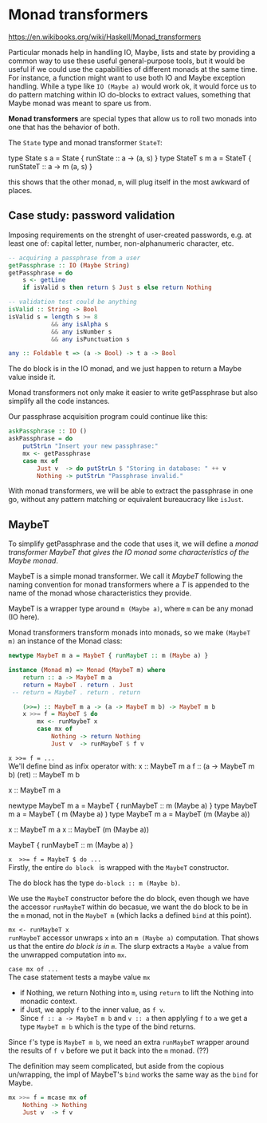 # Monad transformers

https://en.wikibooks.org/wiki/Haskell/Monad_transformers

Particular monads help in handling IO, Maybe, lists and state by providing a common way to use these useful general-purpose tools, but it would be useful if we could use the capabilities of different monads at the same time. For instance, a function might want to use both IO and Maybe exception handling. While a type like `IO (Maybe a)` would work ok, it would force us to do pattern matching within IO do-blocks to extract values, something that Maybe monad was meant to spare us from.

**Monad transformers** are special types that allow us to roll two monads into one that has the behavior of both.

The `State` type and monad transformer `StateT`:

type State  s   a = State  { runState  :: a ->   (a, s) }
type StateT s m a = StateT { runStateT :: a -> m (a, s) }

this shows that the other monad, `m`, will plug itself in the most awkward of places.


## Case study: password validation

Imposing requirements on the strenght of user-created passwords, e.g. at least one of: capital letter, number, non-alphanumeric character, etc.

```hs
-- acquiring a passphrase from a user
getPassphrase :: IO (Maybe String)
getPassphrase = do
    s <- getLine
    if isValid s then return $ Just s else return Nothing

-- validation test could be anything
isValid :: String -> Bool
isValid s = length s >= 8
            && any isAlpha s
            && any isNumber s
            && any isPunctuation s

any :: Foldable t => (a -> Bool) -> t a -> Bool
```

The do block is in the IO monad, and we just happen to return a Maybe value inside it.

Monad transformers not only make it easier to write getPassphrase but also simplify all the code instances.

Our passphrase acquisition program could continue like this:

```hs
askPassphrase :: IO ()
askPassphrase = do
    putStrLn "Insert your new passphrase:"
    mx <- getPassphrase
    case mx of
        Just v  -> do putStrLn $ "Storing in database: " ++ v
        Nothing -> putStrLn "Passphrase invalid."
```

With monad transformers, we will be able to extract the passphrase in one go, without any pattern matching or equivalent bureaucracy like `isJust`.


## MaybeT

To simplify getPassphrase and the code that uses it, we will define a *monad transformer MaybeT that gives the IO monad some characteristics of the Maybe monad*.

MaybeT is a simple monad transformer. We call it *MaybeT* following the naming convention for monad transformers where a *T* is appended to the name of the monad whose characteristics they provide.

MaybeT is a wrapper type around `m (Maybe a)`, where `m` can be any monad (IO here).

Monad transformers transform monads into monads, so we make `(MaybeT m)` an instance of the Monad class:

```hs
newtype MaybeT m a = MaybeT { runMaybeT :: m (Maybe a) }

instance (Monad m) => Monad (MaybeT m) where
    return :: a -> MaybeT m a
    return = MaybeT . return . Just
 -- return = MaybeT . return . return

    (>>=) :: MaybeT m a -> (a -> MaybeT m b) -> MaybeT m b
    x >>= f = MaybeT $ do
        mx <- runMaybeT x
        case mx of
            Nothing -> return Nothing
            Just v  -> runMaybeT $ f v
```

`x >>= f = ...`    
We'll define bind as infix operator with:
x     :: MaybeT m a
f     :: (a -> MaybeT m b)
(ret) :: MaybeT m b

x :: MaybeT m a

newtype MaybeT m a = MaybeT { runMaybeT :: m (Maybe a) }
type    MaybeT m a = MaybeT (              m (Maybe a) )
type MaybeT m a = MaybeT (m (Maybe a))

x :: MaybeT m a
x :: MaybeT (m (Maybe a))


MaybeT { runMaybeT :: m (Maybe a) }



`x  >>= f = MaybeT $ do ...`    
Firstly, the entire `do block ` is wrapped with the `MaybeT` constructor.

The do block has the type `do-block :: m (Maybe b)`.

We use the `MaybeT` constructor before the do block, even though we have the accessor `runMaybeT` within do becasue, we want the do block to be in the `m` monad, not in the `MaybeT m` (which lacks a defined `bind`  at this point).


`mx <- runMaybeT x`    
`runMaybeT` accessor unwraps `x` into an `m (Maybe a)` computation. That shows us that the entire *do block is in `m`*. The slurp extracts a `Maybe a` value from the unwrapped computation into `mx`.

 `case mx of ...`    
The case statement tests a maybe value `mx`
- if Nothing, we return Nothing into `m`, using `return` to lift the Nothing
  into monadic context.
- if Just, we apply `f` to the inner value, as `f v`.   
  Since `f :: a -> MaybeT m b` and `v :: a` then applyling `f` to `a` we get a type `MaybeT m b` which is the type of the bind returns.

Since `f`'s type is `MaybeT m b`, we need an extra `runMaybeT` wrapper around the results of `f v` before we put it back into the `m` monad. (??)



The definition may seem complicated, but aside from the copious un/wrapping, the impl of MaybeT's `bind` works the same way as the `bind` for Maybe.

```hs
mx >>= f = mcase mx of
    Nothing -> Nothing
    Just v  -> f v
```
